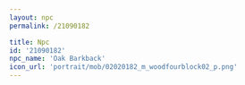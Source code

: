 ```yaml
---
layout: npc
permalink: /21090182

title: Npc
id: '21090182'
npc_name: 'Oak Barkback'
icon_url: 'portrait/mob/02020182_m_woodfourblock02_p.png'
---
```

